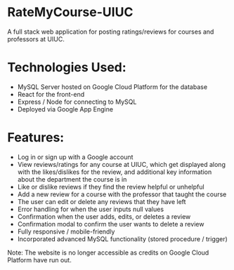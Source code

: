 # RateMyCourse-UIUC
A full stack web application for posting ratings/reviews for courses and professors at UIUC.

# Technologies Used:
- MySQL Server hosted on Google Cloud Platform for the database
- React for the front-end
- Express / Node for connecting to MySQL
- Deployed via Google App Engine

# Features:
- Log in or sign up with a Google account
- View reviews/ratings for any course at UIUC, which get displayed along with the likes/dislikes for the review, and additional key information about the department the course is in
- Like or dislike reviews if they find the review helpful or unhelpful
- Add a new review for a course with the professor that taught the course
- The user can edit or delete any reviews that they have left
- Error handling for when the user inputs null values
- Confirmation when the user adds, edits, or deletes a review
- Confirmation modal to confirm the user wants to delete a review
- Fully responsive / mobile-friendly
- Incorporated advanced MySQL functionality (stored procedure / trigger)

Note: The website is no longer accessible as credits on Google Cloud Platform have run out.
